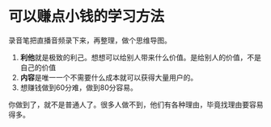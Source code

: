 # 可以赚点小钱的学习方法

录音笔把直播音频录下来，再整理，做个思维导图。

1. **利他**就是极致的利己。想想可以给别人带来什么价值。是给别人的价值，不是自己的价值
2. **内容**是唯一一个不需要什么成本就可以获得大量用户的。
3. 想赚钱做到60分难，做到80分容易。

你做到了，就不是普通人了。很多人做不到，他们有各种理由，毕竟找理由要容易得多。
